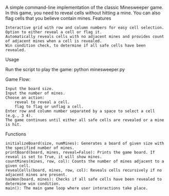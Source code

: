 A simple command-line implementation of the classic Minesweeper game. In this game, you need to reveal cells without hitting a mine. You can also flag cells that you believe contain mines.
Features

    Interactive grid with row and column numbers for easy cell selection.
    Option to either reveal a cell or flag it.
    Automatically reveals cells with no adjacent mines and provides count of adjacent mines when a cell is revealed.
    Win condition check, to determine if all safe cells have been revealed.

Usage

Run the script to play the game:
python minesweeper.py

Game Flow:

    Input the board size.
    Input the number of mines.
    Choose an action:
        reveal to reveal a cell.
        flag to flag or unflag a cell.
    Enter row and column number separated by a space to select a cell (e.g., 3 4).
    The game continues until either all safe cells are revealed or a mine is hit.

Functions

    initializeBoard(size, numMines): Generates a board of given size with the specified number of mines.
    printBoard(board, mines, reveal=False): Prints the game board. If reveal is set to True, it will show mines.
    countMines(mines, row, col): Counts the number of mines adjacent to a given cell.
    revealCells(board, mines, row, col): Reveals cells recursively if no adjacent mines are present.
    hasWon(board, mines): Checks if all safe cells have been revealed to determine win condition.
    main(): The main game loop where user interactions take place.